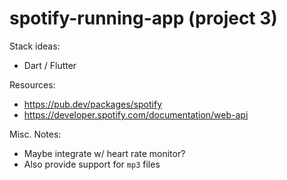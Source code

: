# spotify-running-app (project 3)

Stack ideas:
 - Dart / Flutter

Resources:
 - https://pub.dev/packages/spotify
 - https://developer.spotify.com/documentation/web-api

Misc. Notes:
 - Maybe integrate w/ heart rate monitor?
 - Also provide support for `mp3` files
